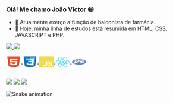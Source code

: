 ### Olá! Me chamo João Victor 😁

- 🔭 Atualmente exerço a função de balconista de farmácia.
- 🌱 Hoje, minha linha de estudos está resumida em HTML, CSS, JAVASCRIPT e PHP.

<div>
  <a href="https://github.com/devictor4">
  <img height="180em" src="https://github-readme-stats.vercel.app/api?username=devictor4&show_icons=true&theme=dark&include_all_commits=true&count_private=true"/>
  <img height="180em" src="https://github-readme-stats.vercel.app/api/top-langs/?username=devictor4&layout=compact&langs_count=7&theme=dark"/>
</div>
  
  <div style="display: inline_block"><br>
  <img align="center" alt="devictor4-HTML" height="30" width="40" src="https://github.com/devicons/devicon/blob/master/icons/html5/html5-plain.svg">
  <img align="center" alt="devictor4-CSS" height="30" width="40" src="https://raw.githubusercontent.com/devicons/devicon/master/icons/css3/css3-original.svg">
  <img align="center" alt="devictor4-JS" height="30" width="40" src="https://raw.githubusercontent.com/devicons/devicon/master/icons/javascript/javascript-plain.svg">
  <img align="center" alt="devictor4-React" height="30" width="40" src="https://raw.githubusercontent.com/devicons/devicon/master/icons/react/react-original.svg">
  <img align="center" alt="devictor4-PHP" height="30" width="40" src="https://github.com/devicons/devicon/blob/master/icons/php/php-plain.svg">
</div>
  
  ##
  
  <div> 
  <a href="https://instagram.com/ssjoaozinho" target="_blank"><img src="https://img.shields.io/badge/-Instagram-%23E4405F?style=for-the-badge&logo=instagram&logoColor=white" target="_blank"></a>
  <a href = "mailto:victorrsilva2018@gmail.com"><img src="https://img.shields.io/badge/-Gmail-%23333?style=for-the-badge&logo=gmail&logoColor=white" target="_blank"></a>
  <a href="https://www.linkedin.com/in/ssjoao2021/" target="_blank"><img src="https://img.shields.io/badge/-LinkedIn-%230077B5?style=for-the-badge&logo=linkedin&logoColor=white" target="_blank"></a> 
 
  ![Snake animation](https://github.com/devictor4/devictor4/blob/output/github-contribution-grid-snake.svg)
 
</div>
